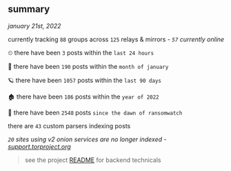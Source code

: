 
## summary
_january 21st, 2022_

currently tracking `88` groups across `125` relays & mirrors - _`57` currently online_

⏲ there have been `3` posts within the `last 24 hours`

🦈 there have been `190` posts within the `month of january`

🪐 there have been `1057` posts within the `last 90 days`

🏚 there have been `186` posts within the `year of 2022`

🦕 there have been `2548` posts `since the dawn of ransomwatch`

there are `43` custom parsers indexing posts

_`20` sites using v2 onion services are no longer indexed - [support.torproject.org](https://support.torproject.org/onionservices/v2-deprecation/)_

> see the project [README](https://github.com/thetanz/ransomwatch#ransomwatch--) for backend technicals
